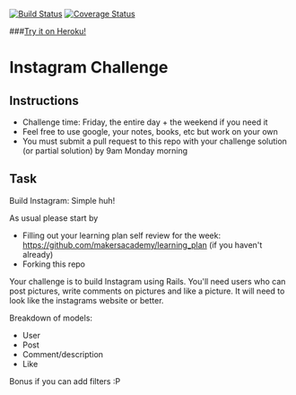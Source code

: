 [![Build Status](https://travis-ci.org/armi1189/instagram-challenge.svg?branch=master)](https://travis-ci.org/armi1189/instagram-challenge) [![Coverage Status](https://coveralls.io/repos/armi1189/instagram-challenge/badge.svg)](https://coveralls.io/r/armi1189/instagram-challenge)

###[Try it on Heroku!](https://secure-reaches-2288.herokuapp.com)

Instagram Challenge
===================

Instructions
-------
* Challenge time: Friday, the entire day + the weekend if you need it
* Feel free to use google, your notes, books, etc but work on your own
* You must submit a pull request to this repo with your challenge solution (or partial solution) by 9am Monday morning

Task
-----

Build Instagram: Simple huh!

As usual please start by

* Filling out your learning plan self review for the week: https://github.com/makersacademy/learning_plan (if you haven't already)
* Forking this repo

Your challenge is to build Instagram using Rails. You'll need users who can post pictures, write comments on pictures and like a picture. It will need to look like the instagrams website or better. 

Breakdown of models:
- User
- Post
- Comment/description
- Like

Bonus if you can add filters :P 
